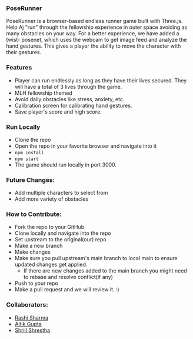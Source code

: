 ### PoseRunner

PoseRunner is a browser-based endless runner game built with Three.js. Help Aj "run" through the fellowship experience in outer space avoiding as many obstacles on your way.
For a better experience, we have added a twist- posenet, which uses the webcam to get image feed and analyze the hand gestures. This gives a player the ability to move the character with their gestures.

### Features
- Player can run endlessly as long as they have their lives secured. They will have a total of 3 lives through the game.
- MLH fellowship themed
- Avoid daily obstacles like stress, anxiety, etc.
- Calibration screen for calibrating hand gestures.
- Save player's score and high score.

### Run Locally
- Clone the repo
- Open the repo in your favorite browser and navigate into it
- `npm install`
- `npm start`
- The game should run locally in port 3000.

### Future Changes:
- Add multiple characters to select from
- Add more variety of obstacles

### How to Contribute:
- Fork the repo to your GitHub
- Clone locally and navigate into the repo
- Set upstream to the original(our) repo
- Make a new branch
- Make changes
- Make sure you pull upstream's main branch to local main to ensure updated changes get applied.
  - If there are new changes added to the main branch you might need to rebase and resolve conflict(if any)
- Push to your repo
- Make a pull request and we will review it. :)

### Collaborators:
- [Rashi Sharma](https://github.com/rashi-s17)
- [Aitik Gupta](https://github.com/aitikgupta)
- [Shrill Shrestha](https://github.com/ShrillShrestha)